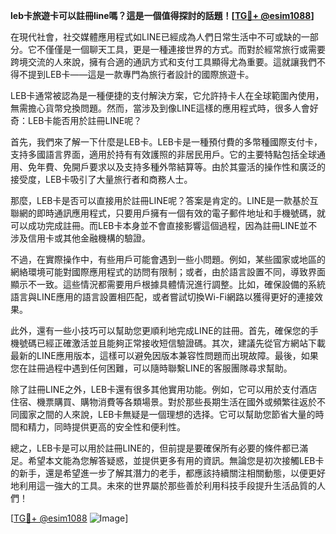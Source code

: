 **leb卡旅遊卡可以註冊line嗎？這是一個值得探討的話題！[[TG💪+ @esim1088](https://t.me/s/esim1088)]**

在現代社會，社交媒體應用程式如LINE已經成為人們日常生活中不可或缺的一部分。它不僅僅是一個聊天工具，更是一種連接世界的方式。而對於經常旅行或需要跨境交流的人來說，擁有合適的通訊方式和支付工具顯得尤為重要。這就讓我們不得不提到LEB卡——這是一款專門為旅行者設計的國際旅遊卡。

LEB卡通常被認為是一種便捷的支付解決方案，它允許持卡人在全球範圍內使用，無需擔心貨幣兌換問題。然而，當涉及到像LINE這樣的應用程式時，很多人會好奇：LEB卡能否用於註冊LINE呢？

首先，我們來了解一下什麼是LEB卡。LEB卡是一種預付費的多幣種國際支付卡，支持多國語言界面，適用於持有有效護照的非居民用戶。它的主要特點包括全球通用、免年費、免開戶要求以及支持多種外幣結算等。由於其靈活的操作性和廣泛的接受度，LEB卡吸引了大量旅行者和商務人士。

那麼，LEB卡是否可以直接用於註冊LINE呢？答案是肯定的。LINE是一款基於互聯網的即時通訊應用程式，只要用戶擁有一個有效的電子郵件地址和手機號碼，就可以成功完成註冊。而LEB卡本身並不會直接影響這個過程，因為註冊LINE並不涉及信用卡或其他金融機構的驗證。

不過，在實際操作中，有些用戶可能會遇到一些小問題。例如，某些國家或地區的網絡環境可能對國際應用程式的訪問有限制；或者，由於語言設置不同，導致界面顯示不一致。這些情況都需要用戶根據具體情況進行調整。比如，確保設備的系統語言與LINE應用的語言設置相匹配，或者嘗試切換Wi-Fi網路以獲得更好的連接效果。

此外，還有一些小技巧可以幫助您更順利地完成LINE的註冊。首先，確保您的手機號碼已經正確激活並且能夠正常接收短信驗證碼。其次，建議先從官方網站下載最新的LINE應用版本，這樣可以避免因版本兼容性問題而出現故障。最後，如果您在註冊過程中遇到任何困難，可以隨時聯繫LINE的客服團隊尋求幫助。

除了註冊LINE之外，LEB卡還有很多其他實用功能。例如，它可以用於支付酒店住宿、機票購買、購物消費等各類場景。對於那些長期生活在國外或頻繁往返於不同國家之間的人來說，LEB卡無疑是一個理想的选择。它可以幫助您節省大量的時間和精力，同時提供更高的安全性和便利性。

總之，LEB卡是可以用於註冊LINE的，但前提是要確保所有必要的條件都已滿足。希望本文能為您解答疑惑，並提供更多有用的資訊。無論您是初次接觸LEB卡的新手，還是希望進一步了解其潛力的老手，都應該持續關注相關動態，以便更好地利用這一強大的工具。未來的世界屬於那些善於利用科技手段提升生活品質的人們！

[[TG💪+ @esim1088](https://t.me/s/esim1088) ![Image](https://i.postimg.cc/4NQfJmqS/Snipaste-2025-05-13-00-14-12.png)]